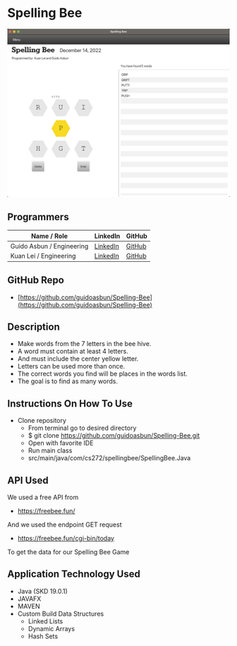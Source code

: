 # Spelling Bee

![SpellingBeeGame.png](images/SpellingBeeGame.png)

## Programmers
| Name / Role               | LinkedIn                                                       | GitHub                                  |
|---------------------------|----------------------------------------------------------------|-----------------------------------------|
| Guido Asbun / Engineering | [LinkedIn](https://www.linkedin.com/in/guidoasbun/)            | [GitHub](https://github.com/guidoasbun) |
| Kuan Lei / Engineering    | [LinkedIn](https://www.linkedin.com/in/kuanioi-lei-17ab19156/) | [GitHub](https://github.com/kuan1219)   |

## GitHub Repo

- [https://github.com/guidoasbun/Spelling-Bee](https://github.com/guidoasbun/Spelling-Bee)

## Description

- Make words from the 7 letters in the bee hive.
- A word must contain at least 4 letters.
- And must include the center yellow letter.
- Letters can be used more than once.
- The correct words you find will be places in the words list.
- The goal is to find as many words.

## Instructions On How To Use

- Clone repository
  - From terminal go to desired directory
  - $ git clone https://github.com/guidoasbun/Spelling-Bee.git
  - Open with favorite IDE
  - Run main class 
  - src/main/java/com/cs272/spellingbee/SpellingBee.Java

## API Used
We used a free API from 
- https://freebee.fun/

And we used the endpoint GET request
- https://freebee.fun/cgi-bin/today

To get the data for our Spelling Bee Game

## Application Technology Used

- Java (SKD 19.0.1)
- JAVAFX 
- MAVEN
- Custom Build Data Structures
  - Linked Lists
  - Dynamic Arrays
  - Hash Sets
